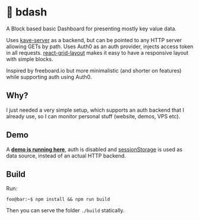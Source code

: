 # 🚨 bdash

A Block based basic Dashboard for presenting mostly key value data.

Uses [kave-server](https://github.com/pdcalado/kave) as a backend, but can be pointed to any HTTP server allowing GETs by path. Uses Auth0 as an auth provider, injects access token in all requests. [react-grid-layout](https://github.com/react-grid-layout/react-grid-layout) makes it easy to have a responsive layout with simple blocks.

Inspired by freeboard.io but more minimalistic (and shorter on features) while supporting auth using Auth0.

## Why?

I just needed a very simple setup, which supports an auth backend that I already use, so I can monitor personal stuff (website, demos, VPS etc).

## Demo

A **[demo is running here](https://bdash-demo.pages.dev)**, auth is disabled and [sessionStorage](https://developer.mozilla.org/en-US/docs/Web/API/Window/sessionStorage) is used as data source, instead of an actual HTTP backend.

## Build

Run:

```console
foo@bar:~$ npm install && npm run build
```

Then you can serve the folder `./build` statically.
